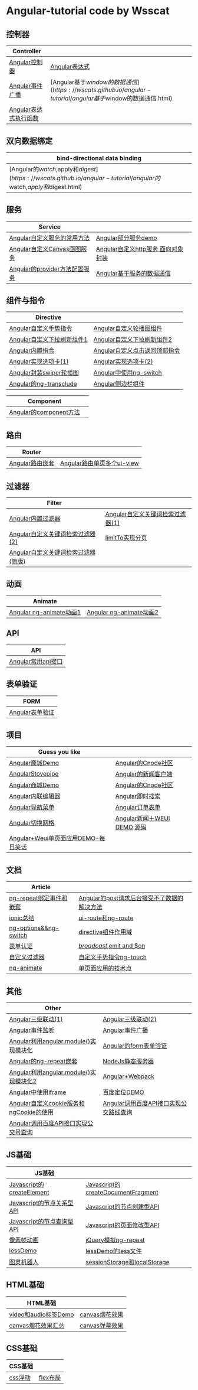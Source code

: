 # Angular-tutorial code by Wsscat

## 控制器

| Controller ||
| --------- | --------- |
|[Angular控制器](https://wscats.github.io/angular-tutorial/angular控制器.html)|[Angular表达式](https://wscats.github.io/angular-tutorial/angular表达式.html)|
|[Angular事件广播](https://wscats.github.io/angular-tutorial/angular事件广播.html)|[Angular基于$window的数据通信](https://wscats.github.io/angular-tutorial/angular基于$window的数据通信.html)|
|[Angular表达式执行函数](https://wscats.github.io/angular-tutorial/Angular表达式执行方法.html)||

## 双向数据绑定
| bind-directional data binding |
| --------- |
|[Angular的$watch,$apply和$digest](https://wscats.github.io/angular-tutorial/angular的$watch,$apply和$digest.html)|

## 服务
| Service | |
| --------- | --------- |
|[Angular自定义服务的常用方法](https://github.com/Wscats/angular-tutorial/blob/gh-pages/%E5%B8%B8%E7%94%A8%E8%87%AA%E5%AE%9A%E4%B9%89%E6%9C%8D%E5%8A%A1%E6%96%B9%E6%B3%95.md)|[Angular部分服务demo](https://wscats.github.io/angular-tutorial/部分服务demo.html)|
|[Angular自定义Canvas画图服务](https://wscats.github.io/angular-tutorial/Angular自定义Canvas画图服务.html)|[Angular自定义http服务 面向对象封装](https://wscats.github.io/angular-tutorial/自定义http服务.html)|
|[Angular的provider方法配置服务](https://wscats.github.io/angular-tutorial/angular的provider配置服务.html)|[Angular基于服务的数据通信](https://wscats.github.io/angular-tutorial/angular服务实现作用域之间通信.html)|

## 组件与指令
| Directive | |
| --------- | --------- |
|[Angular自定义手势指令](https://wscats.github.io/angular-tutorial/自定义手势事件.html)|[Angular自定义轮播图组件](https://wscats.github.io/angular-tutorial/自定义directive轮播图.html)|
|[Angular自定义下拉刷新组件1](https://wscats.github.io/angular-tutorial/下拉刷新.html)|[Angular自定义下拉刷新组件2](https://wscats.github.io/angular-tutorial/Angular自定义下拉刷新组件.html)|
|[Angular内置指令](https://wscats.github.io/angular-tutorial/Angular内置指令.html)|[Angular自定义点击返回顶部指令](https://wscats.github.io/angular-tutorial/angular自定义点击返回顶部指令.html)|
|[Angular实现选项卡(1)](https://wscats.github.io/angular-tutorial/angular实现选项卡.html)|[Angular实现选项卡(2)](https://wscats.github.io/angular-tutorial/angular实现选项卡2.html)|
|[Angular封装swiper轮播图](https://wscats.github.io/angular-tutorial/angular封装swiper轮播图组件.html)|[Angular中使用ng-switch](https://wscats.github.io/angular-tutorial/ngSwitch.html)|
|[Angular的ng-transclude](https://wscats.github.io/angular-tutorial/angular的ng-transclude.html)|[Angular侧边栏组件](https://wscats.github.io/angular-tutorial/angular实现侧边栏组件.html)|

| Component | |
| --------- | --------- |
|[Angular的component方法](https://wscats.github.io/angular-tutorial/Angular的component方法.html)||

## 路由
| Router | |
| --------- | --------- |
|[Angular路由嵌套](https://wscats.github.io/angular-tutorial/UI路由嵌套DEMO.html)|[Angular路由单页多个ui-view](https://wscats.github.io/angular-tutorial/uiRoute/index.html)|

## 过滤器
| Filter | |
| --------- | --------- |
|[Angular内置过滤器](https://wscats.github.io/angular-tutorial/angular自带过滤器.html)|[Angular自定义关键词检索过滤器(1)](https://wscats.github.io/angular-tutorial/自定义关键词检索过滤器.html)|
|[Angular自定义关键词检索过滤器(2)](https://wscats.github.io/angular-tutorial/自定义关键词检索过滤器(2).html)|[limitTo实现分页](https://wscats.github.io/angular-tutorial/limitTo实现分页.html)|
|[Angular自定义关键词检索过滤器(简版)](https://wscats.github.io/angular-tutorial/自定义关键词检索过滤器(简版).html)||

## 动画
| Animate | |
| --------- | --------- |
|[Angular ng-animate动画1](https://wscats.github.io/angular-tutorial/ng-animate动画.html)|[Angular ng-animate动画2](https://wscats.github.io/angular-tutorial/ng-animate动画2.html)|

## API
| API |
| --------- |
[Angular常用api接口](https://wscats.github.io/angular-tutorial/angular常用api接口.html)|

## 表单验证
| FORM |
| --------- |
|[Angular表单验证](https://wscats.github.io/angular-tutorial/angular表单验证.html)|

## 项目
| Guess you like | |
| --------- | --------- |
|[Angular商城Demo](https://wscats.github.io/angular-tutorial/spa/mobie-b2bdemo1/index.html)|[Angular的Cnode社区](https://wscats.github.io/angular-tutorial/spa/CNode/index.html)|
|[AngularStovepipe](https://wscats.github.io/angular-tutorial/spa/Stovepipe/index.html)|[Angular的新闻客户端](https://wscats.github.io/angular-tutorial/spa/TT/index.html)|
|[Angular商城Demo](https://wscats.github.io/angular-tutorial/spa/mobie-b2bdemo1/index.html)|[Angular的Cnode社区](https://wscats.github.io/angular-tutorial/spa/CNode/index.html)|
|[Angular内联编辑器](https://wscats.github.io/angular-tutorial/angularjs5examples/inline-editor/index.html)|[Angular即时搜索](https://wscats.github.io/angular-tutorial/angularjs5examples/instant-search/index.html)|
|[Angular导航菜单](https://wscats.github.io/angular-tutorial/angularjs5examples/navigation-menu/index.html)|[Angular订单表单](https://wscats.github.io/angular-tutorial/angularjs5examples/order-form/index.html)|
|[Angular切换网格](https://wscats.github.io/angular-tutorial/angularjs5examples/switchable-grid/index.html)|[Angular新闻＋WEUI DEMO](https://wscats.github.io/angular-tutorial/spa/news/index.html) [源码](https://github.com/Wscats/angular-tutorial/tree/gh-pages/spa/NodeServerAndApi-Weui-News)|
|[Angular+Weui单页面应用DEMO-每日笑话](https://wscats.github.io/angular-tutorial/weui每日笑话.html)||

## 文档
| Article | |
| --------- | --------- |
|[ng-repeat绑定事件和嵌套](https://github.com/Wscats/angular-tutorial/issues/21)|[Angular的post请求后台接受不了数据的解决方法](https://github.com/Wscats/angular-tutorial/issues/4)|
|[ionic总结](https://github.com/Wscats/angular-tutorial/issues/19)|[ui-route和ng-route](https://github.com/Wscats/angular-tutorial/issues/17)|
|[ng-options&&ng-switch](https://github.com/Wscats/angular-tutorial/issues/15)|[directive组件作用域](https://github.com/Wscats/angular-tutorial/issues/14)|
|[表单认证](https://github.com/Wscats/angular-tutorial/issues/13)|[$broadcast,$emit and $on](https://github.com/Wscats/angular-tutorial/issues/11)|
|[自定义过滤器](https://github.com/Wscats/angular-tutorial/issues/9)|[自定义手势指令ng-touch](https://github.com/Wscats/angular-tutorial/issues/8)|
|[ng-animate](https://github.com/Wscats/angular-tutorial/issues/7)|[单页面应用的技术点](https://github.com/Wscats/angular-tutorial/issues/3)|

## 其他
| Other | |
| --------- | --------- |
|[Angular三级联动(1)](https://wscats.github.io/angular-tutorial/%E4%B8%89%E7%BA%A7%E8%81%94%E5%8A%A8.html)|[Angular三级联动(2)](https://wscats.github.io/angular-tutorial/三级联动改进.html)|
|[Angular事件监听](https://wscats.github.io/angular-tutorial/事件监听.html)|[Angular事件广播](https://wscats.github.io/angular-tutorial/angular事件广播.html)|
|[Angular利用angular.module()实现模块化](https://wscats.github.io/angular-tutorial/angular模块化.html)|[Angular的form表单验证](https://wscats.github.io/angular-tutorial/form表单验证.html)|
|[Angular的ng-repeat嵌套](https://wscats.github.io/angular-tutorial/ng-repeat嵌套.html)|[NodeJs静态服务器](https://github.com/Wscats/angular-tutorial/tree/gh-pages/diyNodeServer)|
|[Angular利用angular.module()实现模块化2](https://wscats.github.io/angular-tutorial/angular模块化2.html)|[Angular+Webpack](https://github.com/Wscats/angular-tutorial/tree/gh-pages/angular%2Bwebpack)|
|[Angular中使用iframe](https://wscats.github.io/angular-tutorial/iframesdemo.html)|[百度定位DEMO](https://wscats.github.io/angular-tutorial/百度地图定位DEMO.html)|
|[Angular自定义cookie服务和ngCookie的使用](https://wscats.github.io/angular-tutorial/ngCookie.html)|[Angular调用百度API接口实现公交路线查询](https://wscats.github.io/angular-tutorial/angular调用百度API接口实现公交路线查询.html)|
|[Angular调用百度API接口实现公交号查询](https://wscats.github.io/angular-tutorial/angular调用百度API接口实现公交号查询.html)||

## JS基础
| JS基础 | |
| --------- | --------- |
|[Javascript的createElement](https://wscats.github.io/angular-tutorial/createElement.html)|[Javascript的createDocumentFragment](https://wscats.github.io/angular-tutorial/createDocumentFragment.html)|
|[Javascript的节点关系型API](https://github.com/Wscats/angular-tutorial/blob/gh-pages/js基础/节点关系型API/oaoafly.md)|[Javascript的节点创建型API](https://wscats.github.io/angular-tutorial/js基础/节点创建型API)|
|[Javascript的节点查询型API](https://wscats.github.io/angular-tutorial/js基础/节点查询型API)|[Javascript的页面修改型API](https://wscats.github.io/angular-tutorial/js基础/页面修改型API)|
|[像素帧动画](https://wscats.github.io/angular-tutorial/像素动画.html)|[jQuery模拟ng-repeat](https://wscats.github.io/angular-tutorial/jquery模拟ng-repeat.html)|
|[lessDemo](https://wscats.github.io/angular-tutorial/lessDemo.html)|[lessDemo的less文件](https://wscats.github.io/angular-tutorial/stylesheets/styles.less)|
|[图灵机器人](https://wscats.github.io/angular-tutorial/图灵机器人.html)|[sessionStorage和localStorage](https://wscats.github.io/angular-tutorial/sessionStoragelocalStorage.html)|

## HTML基础
| HTML基础 | |
| --------- | --------- |
|[video和audio标签Demo](https://wscats.github.io/angular-tutorial/h5+css3/video/video&&audio标签.html)|[canvas烟花效果](https://wscats.github.io/angular-tutorial/canvas烟花效果2.html)|
|[canvas烟花效果汇总](https://wscats.github.io/angular-tutorial/canvas烟花效果汇总.html)|[canvas弹幕效果](https://wscats.github.io/angular-tutorial/canvas弹幕效果.html)|

## CSS基础
| CSS基础 | |
| --------- | --------- |
|[css浮动](https://wscats.github.io/angular-tutorial/h5+css3/video/css浮动问题.html)|[flex布局](https://wscats.github.io/angular-tutorial/h5+css3/video/flex布局.html)|
